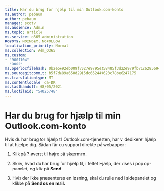 ```yaml
---
title: Har du brug for hjælp til min Outlook.com-konto
ms.author: pebaum
author: pebaum
manager: scotv
ms.audience: Admin
ms.topic: article
ms.service: o365-administration
ROBOTS: NOINDEX, NOFOLLOW
localization_priority: Normal
ms.collection: Adm_O365
ms.custom:
- "9001104"
- "3065"
ms.openlocfilehash: 0b2e5e92eb009f7027e9795e358485f3d22e979fb7126285694dd2b3a7ea70b7
ms.sourcegitcommit: b5f7da89a650d2915dc652449623c78be6247175
ms.translationtype: MT
ms.contentlocale: da-DK
ms.lasthandoff: 08/05/2021
ms.locfileid: "54025748"
---
```

# <a name="need-help-with-my-outlookcom-account"></a>Har du brug for hjælp til min Outlook.com-konto

Hvis du har brug for hjælp til Outlook.com-tjenesten, har vi dedikeret hjælp til at hjælpe dig. Sådan får du support direkte på webappen: 

1. Klik på ? øverst til højre på skærmen. 

2. Skriv, hvad du har brug for hjælp til, i feltet Hjælp, der vises i pop op-panelet, og klik på **Send**. 

3. Hvis der ikke præsenteres en løsning, skal du rulle ned i sidepanelet og klikke på **Send os en mail.**

